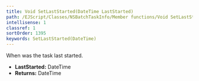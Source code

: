 ```yaml
---
title: Void SetLastStarted(DateTime LastStarted)
path: /EJScript/Classes/NSBatchTaskInfo/Member functions/Void SetLastStarted(DateTime p_0)
intellisense: 1
classref: 1
sortOrder: 1395
keywords: SetLastStarted(DateTime)
---
```



When was the task last started.



* **LastStarted:** DateTime
* **Returns:** DateTime


